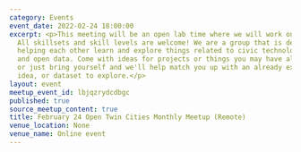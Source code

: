 ```yaml
---
category: Events
event_date: 2022-02-24 18:00:00
excerpt: <p>This meeting will be an open lab time where we will work on projects.
  All skillsets and skill levels are welcome! We are a group that is dedicated to
  helping each other learn and explore things related to civic technology, open government,
  and open data. Come with ideas for projects or things you may have already started,
  or just bring yourself and we'll help match you up with an already existing project,
  idea, or dataset to explore.</p>
layout: event
meetup_event_id: lbjqzrydcdbgc
published: true
source_meetup_content: true
title: February 24 Open Twin Cities Monthly Meetup (Remote)
venue_location: None
venue_name: Online event
---
```

